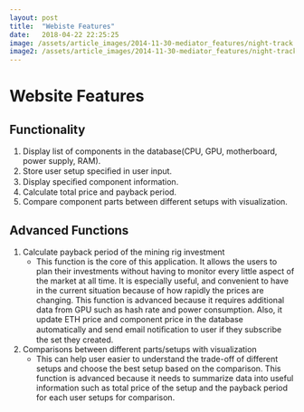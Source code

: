 ```yaml
---
layout: post
title:  "Webiste Features"
date:   2018-04-22 22:25:25
image: /assets/article_images/2014-11-30-mediator_features/night-track.JPG
image2: /assets/article_images/2014-11-30-mediator_features/night-track-mobile.JPG
---
```


# Website Features

## Functionality
1. Display list of components in the database(CPU, GPU, motherboard, power supply, RAM).
2. Store user setup speciﬁed in user input.
3. Display speciﬁed component information.
4. Calculate total price and payback period.
5. Compare component parts between different setups with visualization.

## Advanced Functions

1. Calculate payback period of the mining rig investment 
	- This function is the core of this application. It allows the users to plan their investments without having to monitor every little aspect of the market at all time. It is especially useful, and convenient to have in the current situation because of how rapidly the prices are changing. This function is advanced because it requires additional data from GPU such as hash rate and power consumption. Also, it update ETH price and component price in the database automatically and send email notiﬁcation to user if they subscribe the set they created.
2. Comparisons between different parts/setups with visualization 
	- This can help user easier to understand the trade-off of different setups and choose the best setup based on the comparison. This function is advanced because it needs to summarize data into useful information such as total price of the setup and the payback period for each user setups for comparison.
